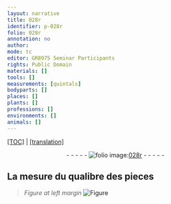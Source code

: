 ```yaml
---
layout: narrative
title: 028r
identifier: p-028r
folio: 028r
annotation: no
author:
mode: tc
editor: GR8975 Seminar Participants
rights: Public Domain
materials: []
tools: []
measurements: [quintals]
bodyparts: []
places: []
plants: []
professions: []
environments: []
animals: []
---
```


<p><a href="{{ site.baseurl }}/diplomatic/">[TOC]</a> | <a href="{{ site.baseurl }}/_texts/p-028r_tl.md/">[translation]</a></p><div class="folio" align="center">- - - - - <a href="http://gallica.bnf.fr/ark:/12148/btv1b10500001g/f61.image" target="_blank"><img src="https://cu-mkp.github.io/2017-workshop-edition/assets/photo-icon.png" alt="folio image: " style="display:inline-block; margin-bottom:-3px;"/>028r</a> - - - - - </div>  
  

## La mesure du qualibre des pieces

 
> *Figure*
> *at left margin*
> <a href="https://drive.google.com/open?id=0B9-oNrvWdlO5eUZXU293VGlmdVU" target="_blank"><img src="https://cu-mkp.github.io/GR8975-edition/assets/photo-icon.png" alt="Figure" style="display:inline-block; margin-bottom:-3px;"/></a>
 

